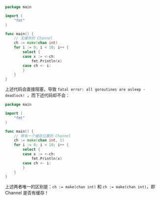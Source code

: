

~~~go
package main

import (
	"fmt"
)

func main() {
    // 无缓存的 Channel
	ch := make(chan int)
	for i := 0; i < 10; i++ {
		select {
		case x := <-ch:
			fmt.Println(x)
		case ch <- i:
		}
	}
}
~~~

上述代码会直接阻塞，导致 `fatal error: all goroutines are asleep - deadlock! `，而下述代码却不会：

~~~go
package main

import (
	"fmt"
)

func main() {
    // 带有一个缓存位置的 Channel
	ch := make(chan int, 1)
	for i := 0; i < 10; i++ {
		select {
		case x := <-ch:
			fmt.Println(x)
		case ch <- i:
		}
	}
}
~~~

上述两者唯一的区别是：`ch := make(chan int)` 和 `ch := make(chan int)`，即 Channel 是否有缓存！
